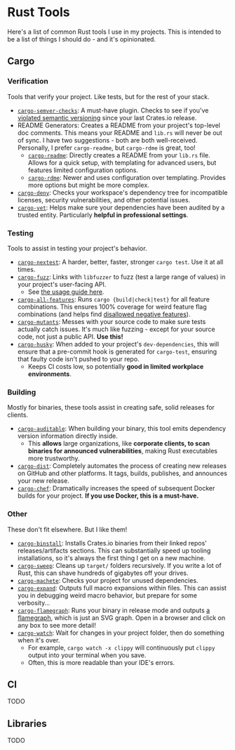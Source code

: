 # Rust Tools

Here's a list of common Rust tools I use in my projects. This is intended to be a list of things I should do - and it's opinionated.

## Cargo

### Verification

Tools that verify your project. Like tests, but for the rest of your stack.

- [`cargo-semver-checks`](https://github.com/obi1kenobi/cargo-semver-checks): A must-have plugin. Checks to see if you've [violated semantic versioning](https://doc.rust-lang.org/cargo/reference/semver.html) since your last Crates.io release.
- README Generators: Creates a README from your project's top-level doc comments. This means your README and `lib.rs` will never be out of sync. I have two suggestions - both are both well-received. Personally, I prefer `cargo-readme`, but `cargo-rdme` is great, too!
  - [`cargo-readme`](https://github.com/webern/cargo-readme): Directly creates a README from your `lib.rs` file. Allows for a quick setup, with templating for advanced users, but features limited configuration options.
  - [`cargo-rdme`](https://github.com/orium/cargo-rdme): Newer and uses configuration over templating. Provides more options but might be more complex.
- [`cargo-deny`](https://github.com/EmbarkStudios/cargo-deny): Checks your workspace's dependency tree for incompatible licenses, security vulnerabilities, and other potential issues.
- [`cargo-vet`](https://github.com/mozilla/cargo-vet): Helps make sure your dependencies have been audited by a trusted entity. Particularly **helpful in professional settings**.

### Testing

Tools to assist in testing your project's behavior.

- [`cargo-nextest`](https://nexte.st/): A harder, better, faster, stronger `cargo test`. Use it at all times.
- [`cargo-fuzz`](https://github.com/rust-fuzz/cargo-fuzz): Links with `libfuzzer` to fuzz (test a large range of values) in your project's user-facing API.
  - See [the usage guide here](https://rust-fuzz.github.io/book/cargo-fuzz/tutorial.html).
- [`cargo-all-features`](https://github.com/frewsxcv/cargo-all-features): Runs `cargo {build|check|test}` for all feature combinations. This ensures 100% coverage for weird feature flag combinations (and helps find [disallowed negative features](https://doc.rust-lang.org/cargo/reference/features.html#feature-unification)).
- [`cargo-mutants`](https://github.com/sourcefrog/cargo-mutants): Messes with your source code to make sure tests actually catch issues. It's much like fuzzing - except for your source code, not just a public API. **Use this!**
- [`cargo-husky`](https://github.com/rhysd/cargo-husky): When added to your project's `dev-dependencies`, this will ensure that a pre-commit hook is generated for `cargo-test`, ensuring that faulty code isn't pushed to your repo.
  - Keeps CI costs low, so potentially **good in limited workplace environments**.

### Building

Mostly for binaries, these tools assist in creating safe, solid releases for clients.

- [`cargo-auditable`](https://github.com/rust-secure-code/cargo-auditable): When building your binary, this tool emits dependency version information directly inside.
  - This **allows** large organizations, like **corporate clients, to scan binaries for announced vulnerabilities**, making Rust executables more trustworthy.
- [`cargo-dist`](https://opensource.axo.dev/cargo-dist/): Completely automates the process of creating new releases on GitHub and other platforms. It tags, builds, publishes, and announces your new release.
- [`cargo-chef`](https://github.com/LukeMathWalker/cargo-chef): Dramatically increases the speed of subsequent Docker builds for your project. **If you use Docker, this is a must-have.**

### Other

These don't fit elsewhere. But I like them!

- [`cargo-binstall`](https://github.com/cargo-bins/cargo-binstall): Installs Crates.io binaries from their linked repos' releases/artifacts sections. This can substantially speed up tooling installations, so it's always the first thing I get on a new machine.
- [`cargo-sweep`](https://github.com/holmgr/cargo-sweep): Cleans up `target/` folders recursively. If you write a lot of Rust, this can shave hundreds of gigabytes off your drives.
- [`cargo-machete`](https://github.com/bnjbvr/cargo-machete): Checks your project for unused dependencies.
- [`cargo-expand`](https://github.com/dtolnay/cargo-expand): Outputs full macro expansions within files. This can assist you in debugging weird macro behavior, but prepare for some verbosity...
- [`cargo-flamegraph`](https://github.com/flamegraph-rs/flamegraph): Runs your binary in release mode and outputs [a flamegraph](https://www.brendangregg.com/flamegraphs.html), which is just an SVG graph. Open in a browser and click on any box to see more detail!
- [`cargo-watch`](https://github.com/watchexec/cargo-watch): Wait for changes in your project folder, then do something when it's over.
  - For example, `cargo watch -x clippy` will continuously put `clippy` output into your terminal when you save.
  - Often, this is more readable than your IDE's errors.

## CI

TODO

## Libraries

TODO
